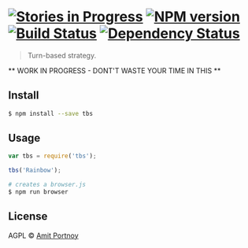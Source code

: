 #  [![Stories in Progress](https://badge.waffle.io/CardForest/tbs.png?label=In%20Progress&title=In%20Progress)](https://waffle.io/CardForest/tbs) [![NPM version][npm-image]][npm-url] [![Build Status][travis-image]][travis-url] [![Dependency Status][daviddm-image]][daviddm-url]

> Turn-based strategy.

** WORK IN PROGRESS - DONT'T WASTE YOUR TIME IN THIS **

## Install

```sh
$ npm install --save tbs
```


## Usage

```js
var tbs = require('tbs');

tbs('Rainbow');
```

```sh
# creates a browser.js
$ npm run browser
```


## License

AGPL © [Amit Portnoy](https://github.com/amitport)


[npm-image]: https://badge.fury.io/js/tbs.svg
[npm-url]: https://npmjs.org/package/tbs
[travis-image]: https://travis-ci.org/CardForest/tbs.svg?branch=master
[travis-url]: https://travis-ci.org/CardForest/tbs
[daviddm-image]: https://david-dm.org/CardForest/tbs.svg?theme=shields.io
[daviddm-url]: https://david-dm.org/CardForest/tbs
